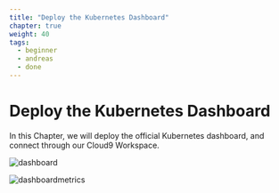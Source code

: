 ```yaml
---
title: "Deploy the Kubernetes Dashboard"
chapter: true
weight: 40
tags:
  - beginner
  - andreas
  - done
---
```


# Deploy the Kubernetes Dashboard

In this Chapter, we will deploy the official Kubernetes dashboard, and connect
through our Cloud9 Workspace.

![dashboard](/images/dashboard.png?classes=border,shadow)

![dashboardmetrics](/images/mfe/dashwithmetrics.jpg?classes=border,shadow)

